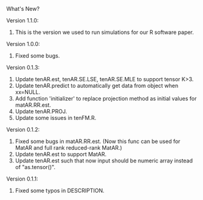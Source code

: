 What's New?

Version 1.1.0:

1. This is the version we used to run simulations for our R software paper.

Version 1.0.0:

1. Fixed some bugs.

Version 0.1.3:

1. Update tenAR.est, tenAR.SE.LSE, tenAR.SE.MLE to support tensor K>3.
2. Update tenAR.predict to automatically get data from object when xx=NULL.
3. Add function 'initializer' to replace projection method as initial values for matAR.RR.est.
4. Update tenAR.PROJ.
5. Update some issues in tenFM.R.

Version 0.1.2:
1. Fixed some bugs in matAR.RR.est. (Now this func can be used for MatAR and full rank reduced-rank MatAR.)
2. Update tenAR.est to support MatAR.
3. Update tenAR.est such that now input should be numeric array instead of "as.tensor()".


Version 0.1.1:

1. Fixed some typos in DESCRIPTION.




